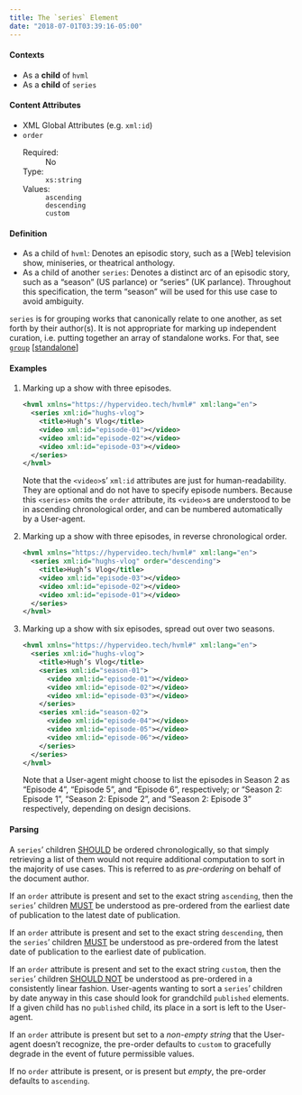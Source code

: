 ```yaml
---
title: The `series` Element
date: "2018-07-01T03:39:16-05:00"
---
```


#### Contexts

- As a <b>child</b> of `hvml`
- As a <b>child</b> of `series`

#### Content Attributes

- XML Global Attributes (e.g. `xml:id`)
- `order`
  <dl class="inline-flex">
    <dt>Required:</dt>
    <dd>No</dd>
    <dt>Type:</dt>
    <dd><code class="language-text">xs:string</code></dd>
    <dt>Values:</dt>
    <dd><code class="language-text">ascending</code></dd>
    <!-- <dd><code class="language-text">[ascending | descending] aspirant</code></dd> -->
    <dd><code class="language-text">descending</code></dd>
    <dd><code class="language-text">custom</code></dd>
  </dl>

#### Definition

- As a child of `hvml`: Denotes an episodic story, such as a [Web] television show, miniseries, or theatrical anthology.
- As a child of another `series`: Denotes a distinct arc of an episodic story, such as a “season” (<abbr>US</abbr> parlance) or “series” (<abbr>UK</abbr> parlance). Throughout this specification, the term “season” will be used for this use case to avoid ambiguity.

`series` is for grouping works that canonically relate to one another, as set forth by their author(s). It is not appropriate for marking up independent curation, i.e. putting together an array of standalone works. For that, see <a title="single-page" href="/hvml#group"><code>group</code></a> [<a class="alt-link" href="/elements/group">standalone</a>]

#### Examples

1. Marking up a show with three episodes.

   ```xml
   <hvml xmlns="https://hypervideo.tech/hvml#" xml:lang="en">
     <series xml:id="hughs-vlog">
       <title>Hugh’s Vlog</title>
       <video xml:id="episode-01"></video>
       <video xml:id="episode-02"></video>
       <video xml:id="episode-03"></video>
     </series>
   </hvml>
   ```
   Note that the `<video>`s’ `xml:id` attributes are just for human-readability. They are optional and do not have to specify episode numbers. Because this `<series>` omits the `order` attribute, its `<video>`s are understood to be in ascending chronological order, and can be numbered automatically by a User-agent.

 2. Marking up a show with three episodes, in reverse chronological order.

    ```xml
    <hvml xmlns="https://hypervideo.tech/hvml#" xml:lang="en">
      <series xml:id="hughs-vlog" order="descending">
        <title>Hugh’s Vlog</title>
        <video xml:id="episode-03"></video>
        <video xml:id="episode-02"></video>
        <video xml:id="episode-01"></video>
      </series>
    </hvml>
    ```
3. Marking up a show with six episodes, spread out over two seasons.

   ```xml
   <hvml xmlns="https://hypervideo.tech/hvml#" xml:lang="en">
     <series xml:id="hughs-vlog">
       <title>Hugh’s Vlog</title>
       <series xml:id="season-01">
         <video xml:id="episode-01"></video>
         <video xml:id="episode-02"></video>
         <video xml:id="episode-03"></video>
       </series>
       <series xml:id="season-02">
         <video xml:id="episode-04"></video>
         <video xml:id="episode-05"></video>
         <video xml:id="episode-06"></video>
       </series>
     </series>
   </hvml>
   ```

   Note that a User-agent might choose to list the episodes in Season 2 as “Episode 4”, “Episode 5”, and “Episode 6”, respectively; or “Season 2: Episode 1”, “Season 2: Episode 2”, and “Season 2: Episode 3” respectively, depending on design decisions.

#### Parsing

A `series`’ children [SHOULD](https://tools.ietf.org/html/rfc2119#section-3) be ordered chronologically, so that simply retrieving a list of them would not require additional computation to sort in the majority of use cases. This is referred to as <dfn>pre-ordering</dfn> on behalf of the document author.

If an `order` attribute is present and set to the exact string `ascending`, then the `series`’ children [MUST](https://tools.ietf.org/html/rfc2119#section-1) be understood as pre-ordered from the earliest date of publication to the latest date of publication.

If an `order` attribute is present and set to the exact string `descending`, then the `series`’ children [MUST](https://tools.ietf.org/html/rfc2119#section-1) be understood as pre-ordered from the latest date of publication to the earliest date of publication.

If an `order` attribute is present and set to the exact string `custom`, then the `series`’ children [SHOULD NOT](https://tools.ietf.org/html/rfc2119#section-4) be understood as pre-ordered in a consistently linear fashion. User-agents wanting to sort a `series`’ children by date anyway in this case should look for grandchild `published` elements. If a given child has no `published` child, its place in a sort is left to the User-agent.

If an `order` attribute is present but set to a <dfn title="Any sequence of characters excluding NULL, the empty string, and pure whitespace">non-empty string</dfn> that the User-agent doesn’t recognize, the pre-order defaults to `custom` to gracefully degrade in the event of future permissible values.

If no `order` attribute is present, or is present but <dfn title="any of NULL, the empty string, or pure whitespace">empty</dfn>, the pre-order defaults to `ascending`.
<!--
#### Rationale For

- `group` is potentially overloaded, which is currently being used to denote series as well as glossary entries.
- Makes XPath selectors easier to read and write: `hvml/group[@type='series'][1]` vs. `hvml/series[1]`

#### Rationale Against

- Promotes reuse of existing elements rather than creating new ones.
- Users may mistakenly use it to group non-serial content.
 -->
